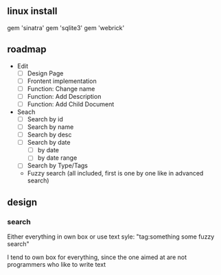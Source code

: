 

## linux install
gem 'sinatra'
gem 'sqlite3'
gem 'webrick'


## roadmap

- Edit
    - [ ] Design Page
    - [ ] Frontent implementation
    - [ ] Function: Change name
    - [ ] Function: Add Description
    - [ ] Function: Add Child Document 
- Seach
    - [ ] Search by id
    - [ ] Search by name
    - [ ] Search by desc
    - [ ] Search by date
        - [ ] by date
        - [ ] by date range
    - [ ] Search by Type/Tags
    - Fuzzy search (all included, first is one by one like in advanced search)

## design

### search
Either everything in own box or use text syle: "tag:something some fuzzy search"

I tend to own box for everything, since the one aimed at are not programmers who like to write text
